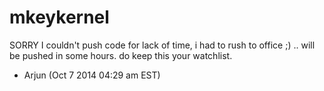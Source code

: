 mkeykernel
==========

SORRY I couldn't push code for lack of time, i had to rush to office ;) .. will be pushed in some hours. do keep this your watchlist.

- Arjun (Oct 7 2014 04:29 am EST)
